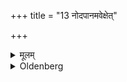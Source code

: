 +++
title = "13 नोदपानमवेक्षेत्"

+++

<details><summary>मूलम्</summary>

नोदपानमवेक्षेत् १३
</details>

<details><summary>Oldenberg</summary>

13. Let him not look into a well.
</details>
